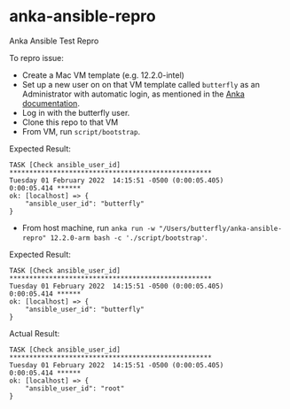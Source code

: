 # anka-ansible-repro
Anka Ansible Test Repro

To repro issue:
- Create a Mac VM template (e.g. 12.2.0-intel)
- Set up a new user on on that VM template called `butterfly` as an Administrator with automatic login, as mentioned in the [Anka documentation](https://docs.veertu.com/anka/intel/getting-started/starting-and-accessing-your-vm).
- Log in with the butterfly user.
- Clone this repo to that VM
- From VM, run `script/bootstrap`.

Expected Result:
```
TASK [Check ansible_user_id] ***************************************************
Tuesday 01 February 2022  14:15:51 -0500 (0:00:05.405)       0:00:05.414 ******
ok: [localhost] => {
    "ansible_user_id": "butterfly"
}
```
- From host machine, run `anka run -w "/Users/butterfly/anka-ansible-repro" 12.2.0-arm bash -c './script/bootstrap'`.

Expected Result:
```
TASK [Check ansible_user_id] ***************************************************
Tuesday 01 February 2022  14:15:51 -0500 (0:00:05.405)       0:00:05.414 ******
ok: [localhost] => {
    "ansible_user_id": "butterfly"
}
```

Actual Result:
```
TASK [Check ansible_user_id] ***************************************************
Tuesday 01 February 2022  14:15:51 -0500 (0:00:05.405)       0:00:05.414 ******
ok: [localhost] => {
    "ansible_user_id": "root"
}
```
